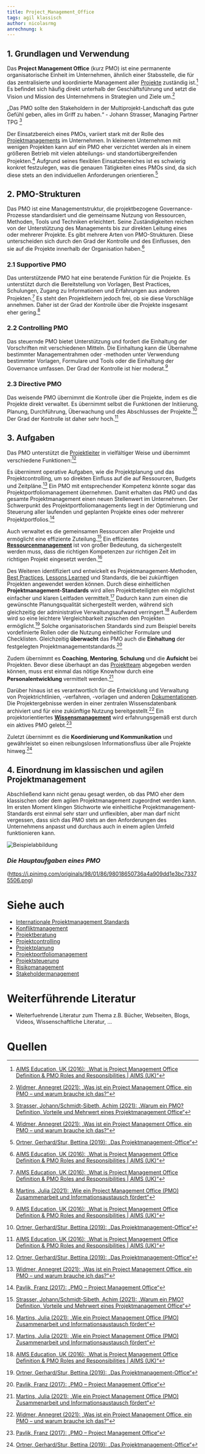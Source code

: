 ```yaml
---
title: Project_Management_Office
tags: agil klassisch
author: nicolasrmg
anrechnung: k
---
```



## 1.	Grundlagen und Verwendung
Das **Project Management Office** (kurz PMO) ist eine permanente organisatorische Einheit im Unternehmen, ähnlich einer Stabsstelle, die für das zentralisierte und koordinierte Management aller [Projekte](https://github.com/nicolasrmg/ManagingProjectsSuccessfully.github.io/blob/main/kb/Projekt.md) zuständig ist.[^1] Es befindet sich häufig direkt unterhalb der Geschäftsführung und setzt die Vision und Mission des Unternehmens in Strategien und Ziele um.[^6]

„Das PMO sollte den Stakeholdern in der Multiprojekt-Landschaft das gute Gefühl geben, alles im Griff zu haben.“ - Johann Strasser, Managing Partner TPG [^5]

Der Einsatzbereich eines PMOs, variiert stark mit der Rolle des [Projektmanagements](https://github.com/nicolasrmg/ManagingProjectsSuccessfully.github.io/blob/main/kb/Projektmanagement.md) im Unternehmen. In kleineren Unternehmen mit wenigen Projekten kann auf ein PMO eher verzichtet werden als in einem größeren Betrieb mit vielen abteilungs- und standortübergreifenden Projekten.[^6] Aufgrund seines flexiblen Einsatzbereiches ist es schwierig konkret festzulegen, was die genauen Tätigkeiten eines PMOs sind, da sich diese stets an den individuellen Anforderungen orientieren.[^3]

## 2.	PMO-Strukturen 
Das PMO ist eine Managementstruktur, die projektbezogene Governance-Prozesse standardisiert und die gemeinsame Nutzung von Ressourcen, Methoden, Tools und Techniken erleichtert. Seine Zuständigkeiten reichen von der Unterstützung des Managements bis zur direkten Leitung eines oder mehrerer Projekte. Es gibt mehrere Arten von PMO-Strukturen. Diese unterscheiden sich durch den Grad der Kontrolle und des Einflusses, den sie auf die Projekte innerhalb der Organisation haben.[^1]

### 2.1	Supportive PMO
Das unterstützende PMO hat eine beratende Funktion für die Projekte. Es unterstützt durch die Bereitstellung von Vorlagen, Best Practices, Schulungen, Zugang zu Informationen und Erfahrungen aus anderen Projekten.[^1] Es steht den Projektleitern jedoch frei, ob sie diese Vorschläge annehmen. Daher ist der Grad der Kontrolle über die Projekte insgesamt eher gering.[^2]

### 2.2	Controlling PMO
Das steuernde PMO bietet Unterstützung und fordert die Einhaltung der Vorschriften mit verschiedenen Mitteln. Die Einhaltung kann die Übernahme bestimmter Managementrahmen oder -methoden unter Verwendung bestimmter Vorlagen, Formulare und Tools oder die Einhaltung der Governance umfassen. Der Grad der Kontrolle ist hier moderat.[^1]

### 2.3	Directive PMO
Das weisende PMO übernimmt die Kontrolle über die Projekte, indem es die Projekte direkt verwaltet. Es übernimmt selbst die Funktionen der Initiierung, Planung, Durchführung, Überwachung und des Abschlusses der Projekte.[^3] Der Grad der Kontrolle ist daher sehr hoch.[^1]

## 3.	Aufgaben
Das PMO unterstützt die [Projektleiter](https://github.com/nicolasrmg/ManagingProjectsSuccessfully.github.io/blob/main/kb/Projektleiter.md) in vielfältiger Weise und übernimmt verschiedene Funktionen:[^3]

Es übernimmt operative Aufgaben, wie die Projektplanung und das Projektcontrolling, um so direkten Einfluss auf die auf Ressourcen, Budgets und Zeitpläne.[^6] Ein PMO mit entsprechender Kompetenz könnte sogar das Projektportfoliomanagement übernehmen. Damit erhalten das PMO und das gesamte Projektmanagement einen neuen Stellenwert im Unternehmen. Der Schwerpunkt des Projektportfoliomanagements liegt in der Optimierung und Steuerung aller laufenden und geplanten Projekte eines oder mehrerer Projektportfolios.[^4]

Auch verwaltet es die gemeinsamen Ressourcen aller Projekte und ermöglicht eine effiziente Zuteilung.[^5] Ein effizientes [**Ressourcenmanagement**](https://github.com/nicolasrmg/ManagingProjectsSuccessfully.github.io/blob/main/kb/Ressourcenplanung.md) ist von großer Bedeutung, da sichergestellt werden muss, dass die richtigen Kompetenzen zur richtigen Zeit im richtigen Projekt eingesetzt werden.[^2]

Des Weiteren identifiziert und entwickelt es Projektmanagement-Methoden, [Best Practices](https://github.com/nicolasrmg/ManagingProjectsSuccessfully.github.io/blob/main/kb/Best_Practices.md), [Lessons Learned](https://github.com/nicolasrmg/ManagingProjectsSuccessfully.github.io/blob/main/kb/Lessons_Learned.md) und Standards, die bei zukünftigen Projekten angewendet werden können. Durch diese einheitlichen **Projektmanagement-Standards** wird allen Projektbeteiligten ein möglichst einfacher und klaren Leitfaden vermittelt.[^2] Dadurch kann zum einen die gewünschte Planungsqualität sichergestellt werden, während sich gleichzeitig der administrative Verwaltungsaufwand verringert.[^1] Außerdem wird so eine leichtere Vergleichbarkeit zwischen den Projekten ermöglicht.[^3] Solche organisatorischen Standards sind zum Beispiel bereits vordefinierte Rollen oder die Nutzung einheitlicher Formulare und Checklisten. Gleichzeitig **überwacht** das PMO auch die **Einhaltung** der festgelegten Projektmanagementstandards.[^4]

Zudem übernimmt es **Coaching**, **Mentoring**, **Schulung** und die **Aufsicht** bei Projekten. Bevor diese überhaupt an das [Projektteam](https://github.com/nicolasrmg/ManagingProjectsSuccessfully.github.io/blob/main/kb/Projektmitarbeiter.md) abgegeben werden können, muss erst einmal das nötige Knowhow durch eine **Personalentwicklung** vermittelt werden.[^2]

Darüber hinaus ist es verantwortlich für die Entwicklung und Verwaltung von Projektrichtlinien, -verfahren, -vorlagen und anderen [Dokumentationen](https://github.com/nicolasrmg/ManagingProjectsSuccessfully.github.io/blob/main/kb/Projektdokumentation.md). Die Projektergebnisse werden in einer zentralen Wissensdatenbank archiviert und für eine zukünftige Nutzung bereitgestellt.[^6] Ein projektorientiertes [**Wissensmanagement**](https://github.com/nicolasrmg/ManagingProjectsSuccessfully.github.io/blob/main/kb/Wissensmanagament.md) wird erfahrungsgemäß erst durch ein aktives PMO gelebt.[^4]

Zuletzt übernimmt es die **Koordinierung und Kommunikation** und gewährleistet so einen reibungslosen Informationsfluss über alle Projekte hinweg.[^3]

## 4.	Einordnung im klassischen und agilen Projektmanagement
Abschließend kann nicht genau gesagt werden, ob das PMO eher dem klassischen oder dem agilen Projektmanagement zugeordnet werden kann. Im ersten Moment klingen Stichworte wie einheitliche Projektmanagement-Standards erst einmal sehr starr und unflexiblen, aber man darf nicht vergessen, dass sich das PMO stets an den Anforderungen des Unternehmens anpasst und durchaus auch in einem agilen Umfeld funktionieren kann.


![Beispielabbildung](Project_Management_Office/pmo_roles.png)

### *Die Hauptaufgaben eines PMO*
(https://i.pinimg.com/originals/98/01/86/98018650736a4a909dd1e3bc73375506.png)


# Siehe auch

* [Internationale Projektmanagement Standards](https://github.com/ManagingProjectsSuccessfully/ManagingProjectsSuccessfully.github.io/blob/main/kb/Internationale_Projektmanagement_Standards.md)
* [Konfliktmanagement](https://github.com/ManagingProjectsSuccessfully/ManagingProjectsSuccessfully.github.io/blob/main/kb/Konfliktmanagement.md)
* [Projektberatung](https://github.com/ManagingProjectsSuccessfully/ManagingProjectsSuccessfully.github.io/blob/main/kb/Projektberatung.md)
* [Projektcontrolling](https://github.com/ManagingProjectsSuccessfully/ManagingProjectsSuccessfully.github.io/blob/main/kb/Projektcontrolling.md)
* [Projektplanung](https://github.com/ManagingProjectsSuccessfully/ManagingProjectsSuccessfully.github.io/blob/main/kb/Projektplanung.md)
* [Projektportfoliomanagement](https://github.com/ManagingProjectsSuccessfully/ManagingProjectsSuccessfully.github.io/blob/main/kb/Projektportfoliomanagement.md)
* [Projektsteuerung](https://github.com/ManagingProjectsSuccessfully/ManagingProjectsSuccessfully.github.io/blob/main/kb/Projektsteuerung.md)
* [Risikomanagement](https://github.com/ManagingProjectsSuccessfully/ManagingProjectsSuccessfully.github.io/blob/main/kb/Risikomanagement.md)
* [Stakeholdermanagement](https://github.com/ManagingProjectsSuccessfully/ManagingProjectsSuccessfully.github.io/blob/main/kb/Stakeholdermanagement.md)

# Weiterführende Literatur

* Weiterfuehrende Literatur zum Thema z.B. Bücher, Webseiten, Blogs, Videos, Wissenschaftliche Literatur, ...

# Quellen

[^1]: [AIMS Education, UK (2016): „What is Project Management Office Definition & PMO Roles and Responsibilities | AIMS (UK)“](https://www.youtube.com/watch?v=WFO2sZd8oh4)
[^2]: [Martins, Julia (2021): „Wie ein Project Management Office (PMO) Zusammenarbeit und Informationsaustausch fördert“](https://asana.com/de/resources/pmo-project-management-office)
[^3]: [Ortner, Gerhard/Stur, Bettina (2019): „Das Projektmanagement-Office“](https://link.springer.com/book/10.1007/978-3-662-59486-5)
[^4]: [Pavlik, Franz (2017): „PMO – Project Management Office“](https://dieprojektmanager.com/project-management-office-pmo/)
[^5]: [Strasser, Johann/Schmidt-Sibeth, Achim (2021): „Warum ein PMO? Definition, Vorteile und Mehrwert eines Projektmanagement Office“](https://www.theprojectgroup.com/blog/pmo-project-management-office/)
[^6]: [Widmer, Annegret (2021): „Was ist ein Project Management Office, ein PMO – und warum brauche ich das?“](https://meisterplan.com/de/blog/was-ist-ein-project-management-office/)

